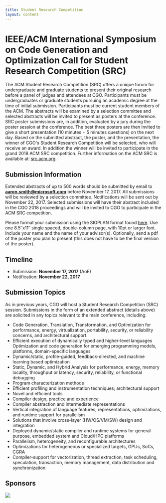 ```yaml
---
title: Student Research Competition
layout: content
---
```


# IEEE/ACM International Symposium on Code Generation and Optimization Call for Student Research Competition (SRC)

<p class="lead">
The ACM Student Research Competition (SRC) offers a unique forum for undergraduate and graduate students to present their original research before a panel of judges and attendees at CGO. Participants must be undergraduates or graduate students pursuing an academic degree at the time of initial submission. Participants must be current student members of the ACM. The abstracts will be examined by a selection committee and selected abstracts will be invited to present as posters at the conference. SRC poster submissions are, in addition, evaluated by a jury during the poster session at the conference. The best three posters are then invited to give a short presentation (10 minutes + 5 minutes questions) on the next day. Based on the submitted abstract, the poster, and the presentation, the winner of CGO's Student Research Competition will be selected, who will receive an award. In addition the winner will be invited to participate in the grand 2018 ACM SRC competition. Further information on the ACM SRC is available at: <a href="http://src.acm.org">src.acm.org</a>.
</p>

## Submission Information

Extended abstracts of up to 500 words should be submitted by email to **aaron.smith@microsoft.com** before November 17, 2017. All submissions will be reviewed by a selection committee. Notifications will be sent out by November 22, 2017. Selected submissions will have their abstract included in the CGO 2018 proceedings and will be invited to CGO to participate in the ACM SRC competition.

Please format your submission using the SIGPLAN format found [here](http://www.sigplan.org/Resources/Author/). Use one 8.5″x11″ single spaced, double-column page, with 10pt or larger font. Include your name and the name of your advisor(s). Optionally, send a pdf of the poster you plan to present (this does not have to be the final version of the poster).

## Timeline

* Submission: **November 17, 2017** (AoE)
* Notification: **November 22, 2017**

## Submission Topics

As in previous years, CGO will host a Student Research Competition (SRC) session. Submissions in the form of an extended abstract (details above) are solicited in any topics relevant to the main conference, including:

* Code Generation, Translation, Transformation, and Optimization for performance, energy, virtualization, portability, security, or reliability concerns, and architectural support
* Efficient execution of dynamically typed and higher-level languages
Optimization and code generation for emerging programming models, platforms, domain-specific languages
* Dynamic/static, profile-guided, feedback-directed, and machine learning based optimization
* Static, Dynamic, and Hybrid Analysis for performance, energy, memory locality, throughput or latency, security, reliability, or functional debugging
* Program characterization methods
* Efficient profiling and instrumentation techniques; architectural support
* Novel and efficient tools
* Compiler design, practice and experience
* Compiler abstraction and intermediate representations
* Vertical integration of language features, representations, optimizations, and runtime support for parallelism
* Solutions that involve cross-layer (HW/OS/VM/SW) design and integration
* Deployed dynamic/static compiler and runtime systems for general purpose, embedded system and Cloud/HPC platforms
* Parallelism, heterogeneity, and reconfigurable architectures
* Optimizations for heterogeneous or specialized targets, GPUs, SoCs, CGRA
* Compiler-support for vectorization, thread extraction, task scheduling, speculation, transaction, memory management, data distribution and synchronization

<div class="row">
  <div class="col-lg-12">
    <h2 class="section-heading">Sponsors</h2>
  </div>
</div>
<div class="row sponsors">
  <div class="col-sm-4"><img src="{{ '/img/sponsors/microsoft.svg' | relative_url }}" /></div>
</div> <!-- /.row -->
